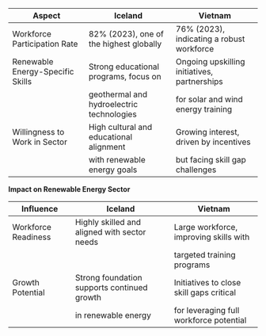 
| Aspect                        | Iceland                                    | Vietnam                                    |
|-------------------------------|--------------------------------------------|-------------------------------------------|
| Workforce Participation Rate  | 82% (2023), one of the highest globally    | 76% (2023), indicating a robust workforce |
| Renewable Energy-Specific Skills| Strong educational programs, focus on     | Ongoing upskilling initiatives, partnerships|
|                               | geothermal and hydroelectric technologies  | for solar and wind energy training         |
| Willingness to Work in Sector | High cultural and educational alignment    | Growing interest, driven by incentives    |
|                               | with renewable energy goals                | but facing skill gap challenges            |

**Impact on Renewable Energy Sector**

| Influence                     | Iceland                                    | Vietnam                                    |
|-------------------------------|--------------------------------------------|-------------------------------------------|
| Workforce Readiness           | Highly skilled and aligned with sector needs| Large workforce, improving skills with    |
|                               |                                            | targeted training programs                 |
| Growth Potential              | Strong foundation supports continued growth| Initiatives to close skill gaps critical  |
|                               | in renewable energy                        | for leveraging full workforce potential   |

